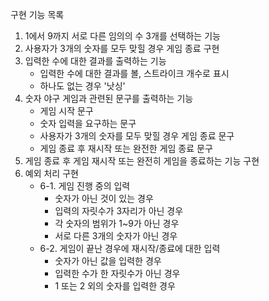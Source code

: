 구현 기능 목록

1. 1에서 9까지 서로 다른 임의의 수 3개를 선택하는 기능
2. 사용자가 3개의 숫자를 모두 맞힐 경우 게임 종료 구현
3. 입력한 수에 대한 결과를 출력하는 기능
    - 입력한 수에 대한 결과를 볼, 스트라이크 개수로 표시
    - 하나도 없는 경우 '낫싱'
4. 숫자 야구 게임과 관련된 문구를 출력하는 기능
    - 게임 시작 문구
    - 숫자 입력을 요구하는 문구
    - 사용자가 3개의 숫자를 모두 맞힐 경우 게임 종료 문구
    - 게임 종료 후 재시작 또는 완전한 게임 종료 문구
5. 게임 종료 후 게임 재시작 또는 완전히 게임을 종료하는 기능 구현
6. 예외 처리 구현
    - 6-1. 게임 진행 중의 입력
        - 숫자가 아닌 것이 있는 경우
        - 입력의 자릿수가 3자리가 아닌 경우
        - 각 숫자의 범위가 1~9가 아닌 경우
        - 서로 다른 3개의 숫자가 아닌 경우
    - 6-2. 게임이 끝난 경우에 재시작/종료에 대한 입력
        - 숫자가 아닌 값을 입력한 경우
        - 입력한 수가 한 자릿수가 아닌 경우
        - 1 또는 2 외의 숫자를 입력한 경우